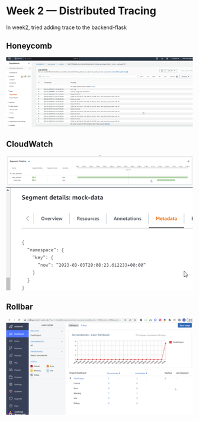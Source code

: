 # Week 2 — Distributed Tracing
In week2, tried adding trace to the backend-flask

## Honeycomb
![HoneyComb](./assets/cloudwatch.png)

## CloudWatch
![CloudWatch sub segment](./assets/sub_segment.png)
![CloudWatch sub segment2](./assets/sub_segment_2.png)

## Rollbar
![Rollbar](./assets/rollbar.png)
